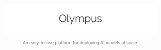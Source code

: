 ![Alt Olympyus](olympus_logo.png "Olympus")
<p align='center' style='color:grey'>An easy-to-use platform for deploying AI models at scale.</p>
